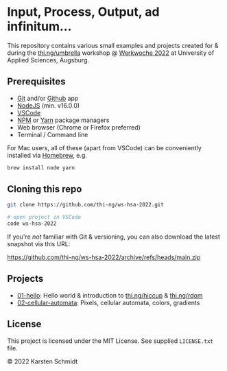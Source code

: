 # Input, Process, Output, ad infinitum...

This repository contains various small examples and projects created for & during
the [thi.ng/umbrella]() workshop @ [Werkwoche
2022](https://www.werkwoche.de/2022/events/input-process-output-ad-infinitum) at
University of Applied Sciences, Augsburg.

## Prerequisites

-   [Git](https://git-scm.com/) and/or [Github](https://desktop.github.com/) app
-   [NodeJS](https://nodejs.org/en/) (min. v16.0.0)
-   [VSCode](https://code.visualstudio.com/)
-   [NPM](https://docs.npmjs.com/downloading-and-installing-node-js-and-npm) or [Yarn](https://yarnpkg.com/) package managers
-   Web browser (Chrome or Firefox preferred)
-   Terminal / Command line

For Mac users, all of these (apart from VSCode) can be conveniently installed
via [Homebrew](https://brew.sh/), e.g.

```bash
brew install node yarn
```

## Cloning this repo

```bash
git clone https://github.com/thi-ng/ws-hsa-2022.git

# open project in VSCode
code ws-hsa-2022
```

If you're _not_ familiar with Git & versioning, you can also download the latest snapshot via this URL:

https://github.com/thi-ng/ws-hsa-2022/archive/refs/heads/main.zip

## Projects

-   [01-hello](./01-hello/): Hello world & introduction to
    [thi.ng/hiccup](https://thi.ng/hiccup) & [thi.ng/rdom](https://thi.ng/rdom)
-   [02-cellular-automata](./02-cellular-automata/): Pixels, cellular automata,
    colors, gradients

## License

This project is licensed under the MIT License. See supplied `LICENSE.txt` file.

&copy; 2022 Karsten Schmidt
